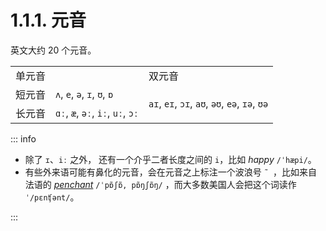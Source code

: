 # 1.1.1. 元音

英文大约 20 个元音。

<table>
<tbody>
 <tr>
  <td colspan="2">单元音</td>
  <td>双元音</td>
 </tr>
 <tr>
  <td>短元音</td>
  <td><code>ʌ</code>, <code>e</code>, <code>ə</code>, <code>ɪ</code>, <code>ʊ</code>, <code>ɒ</code></td>
  <td rowspan="2"><code>aɪ</code>, <code>eɪ</code>, <code>ɔɪ</code>, <code>aʊ</code>, <code>əʊ</code>, <code>eə</code>, <code>ɪə</code>, <code>ʊə</code></td>
 </tr>
 <tr>
  <td>长元音</td>
  <td><code>ɑː</code>, <code>æ</code>, <code>əː</code>, <code>iː</code>, <code>uː</code>, <code>ɔː</code></td>
 </tr>
</tbody>
</table>


::: info

* 除了 `ɪ`、`iː` 之外， 还有一个介乎二者长度之间的 `i`，比如 *happy* `/ˈhæpi/`<span class="speak-word-inline" data-audio-uk="/audios/happy-uk.mp3" data-audio-us="/audios/happy-us.mp3"></span>。
* 有些外来语可能有鼻化的元音，会在元音之上标注一个波浪号 `˜ `，比如来自法语的 [*penchant*](https://www.oxfordlearnersdictionaries.com/definition/english/penchant) `/ˈpɒ̃ʃɒ̃, pɒ̃ŋʃɒ̃ŋ/`<span class="speak-word-inline" data-audio-uk="/audios/penchant-uk.mp3"></span>  ，而大多数美国人会把这个词读作 `ˈ/pɛnʧənt/`<span class="speak-word-inline" data-audio-us="/audios/penchant-us.mp3"></span>。

:::